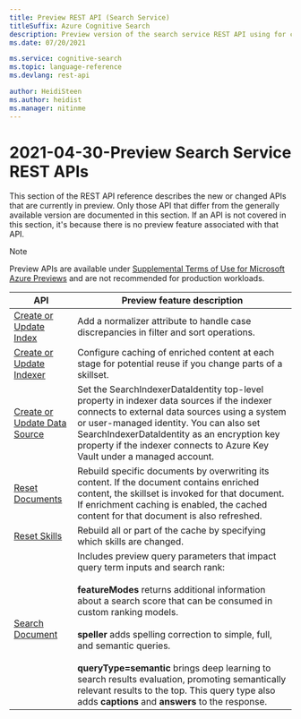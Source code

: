 ```yaml
---
title: Preview REST API (Search Service)
titleSuffix: Azure Cognitive Search
description: Preview version of the search service REST API using for creating and consuming objects.
ms.date: 07/20/2021

ms.service: cognitive-search
ms.topic: language-reference
ms.devlang: rest-api

author: HeidiSteen
ms.author: heidist
ms.manager: nitinme
---
```


# 2021-04-30-Preview Search Service REST APIs

This section of the REST API reference describes the new or changed APIs that are currently in preview. Only those API that differ from the generally available version are documented in this section. If an API is not covered in this section, it's because there is no preview feature associated with that API.

> [!NOTE]
> Preview APIs are available under [Supplemental Terms of Use for Microsoft Azure Previews](https://azure.microsoft.com/support/legal/preview-supplemental-terms/) and are not recommended for production workloads.

| API | Preview feature description|
|-----|-----------------------------|
| [Create or Update Index](preview-api/create-or-update-index.md) | Add a normalizer attribute to handle case discrepancies in filter and sort operations.  |
| [Create or Update Indexer](preview-api/create-or-update-indexer.md) | Configure caching of enriched content at each stage for potential reuse if you change parts of a skillset.  |
| [Create or Update Data Source](preview-api/create-or-update-data-source.md) | Set the SearchIndexerDataIdentity top-level property in indexer data sources if the indexer connects to external data sources using a system or user-managed identity. You can also set SearchIndexerDataIdentity as an encryption key property if the indexer connects to Azure Key Vault under a managed account. |
| [Reset Documents](preview-api/reset-documents.md) | Rebuild specific documents by overwriting its content. If the document contains enriched content, the skillset is invoked for that document. If enrichment caching is enabled, the cached content for that document is also refreshed. |
| [Reset Skills](preview-api/reset-skills.md) | Rebuild all or part of the cache by specifying which skills are changed. |
| [Search Document](preview-api/search-documents.md) | Includes preview query parameters that impact query term inputs and search rank: </br></br>**featureModes** returns additional information about a search score that can be consumed in custom ranking models. </br></br>**speller** adds spelling correction to simple, full, and semantic queries. </br></br>**queryType=semantic** brings deep learning to search results evaluation, promoting semantically relevant results to the top. This query type also adds **captions** and **answers** to the response. |
